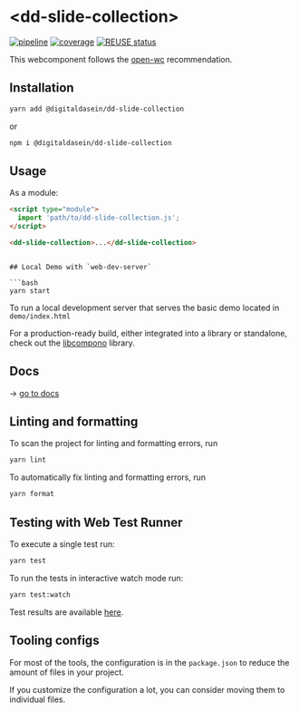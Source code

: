 <!--
SPDX-FileCopyrightText: 2022 Digital Dasein <https://digital-dasein.gitlab.io/>
SPDX-FileCopyrightText: 2022 Gerben Peeters <gerben@digitaldasein.org>
SPDX-FileCopyrightText: 2022 Senne Van Baelen <senne@digitaldasein.org>

SPDX-License-Identifier: MIT
-->

# \<dd-slide-collection>

[![pipeline](https://gitlab.com/digital-dasein/software/html-presentations/dd-slide-collection/badges/main/pipeline.svg?job=build&key_text=build)](https://gitlab.com/digital-dasein/software/html-presentations/dd-slide-collection/-/pipelines)
[![coverage](https://gitlab.com/digital-dasein/software/html-presentations/dd-slide-collection/badges/main/coverage.svg?job=test)](https://digital-dasein.gitlab.io/software/html-presentations/dd-slide-collection/lcov-report/)
[![REUSE 
status](https://api.reuse.software/badge/gitlab.com/digital-dasein/software/html-presentations/dd-slide-collection)](https://api.reuse.software/info/gitlab.com/digital-dasein/software/html-presentations/dd-slide-collection)


This webcomponent follows the [open-wc](https://github.com/open-wc/open-wc) recommendation.

## Installation

```bash
yarn add @digitaldasein/dd-slide-collection
```
or

```bash
npm i @digitaldasein/dd-slide-collection
```

## Usage

As a module:

```html
<script type="module">
  import 'path/to/dd-slide-collection.js';
</script>

<dd-slide-collection>...</dd-slide-collection>
```

<dd-slide-collection></dd-slide-collection>
```

## Local Demo with `web-dev-server`

```bash
yarn start
```

To run a local development server that serves the basic demo located in 
`demo/index.html`

For a production-ready build, either integrated into a library or standalone, 
check out the
[libcompono](https://gitlab.com/digital-dasein/software/html-presentations/libcompono) 
library.

## Docs

&rarr; [go to 
docs](https://digital-dasein.gitlab.io/software/html-presentations/dd-slide-collection/docs/classes/DdSlideCollection.html)

## Linting and formatting

To scan the project for linting and formatting errors, run

```bash
yarn lint
```

To automatically fix linting and formatting errors, run

```bash
yarn format
```

## Testing with Web Test Runner

To execute a single test run:

```bash
yarn test
```

To run the tests in interactive watch mode run:

```bash
yarn test:watch
```

Test results are available 
[here](https://digital-dasein.gitlab.io/software/html-presentations/dd-slide-collection/lcov-report/).

## Tooling configs

For most of the tools, the configuration is in the `package.json` to reduce the amount of files in your project.

If you customize the configuration a lot, you can consider moving them to 
individual files.
